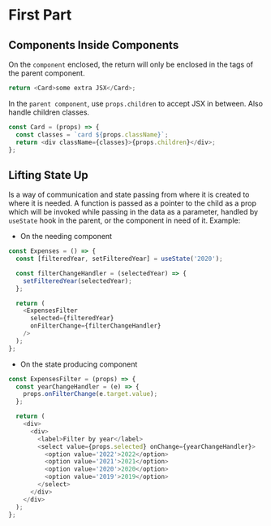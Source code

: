 # First Part

## Components Inside Components

On the `component` enclosed, the return will only be enclosed in the tags of the parent component.

```js
return <Card>some extra JSX</Card>;
```

In the `parent component`, use `props.children` to accept JSX in between. Also handle children classes.

```js
const Card = (props) => {
  const classes = `card ${props.className}`;
  return <div className={classes}>{props.children}</div>;
};
```

## Lifting State Up

Is a way of communication and state passing from where it is created to where it is needed. A function is passed as a pointer to the child as a prop which will be invoked while passing in the data as a parameter, handled by `useState` hook in the parent, or the component in need of it.
Example:

- On the needing component

```js
const Expenses = () => {
  const [filteredYear, setFilteredYear] = useState('2020');

  const filterChangeHandler = (selectedYear) => {
    setFilteredYear(selectedYear);
  };

  return (
    <ExpensesFilter
      selected={filteredYear}
      onFilterChange={filterChangeHandler}
    />
  );
};
```

- On the state producing component

```js
const ExpensesFilter = (props) => {
  const yearChangeHandler = (e) => {
    props.onFilterChange(e.target.value);
  };

  return (
    <div>
      <div>
        <label>Filter by year</label>
        <select value={props.selected} onChange={yearChangeHandler}>
          <option value='2022'>2022</option>
          <option value='2021'>2021</option>
          <option value='2020'>2020</option>
          <option value='2019'>2019</option>
        </select>
      </div>
    </div>
  );
};
```
